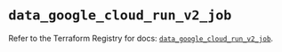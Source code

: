 # `data_google_cloud_run_v2_job`

Refer to the Terraform Registry for docs: [`data_google_cloud_run_v2_job`](https://registry.terraform.io/providers/hashicorp/google/6.29.0/docs/data-sources/cloud_run_v2_job).
